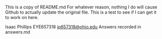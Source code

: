 This is a copy of README.md
For whatever reason, nothing I do will cause Github to actually update the original file.
This is a test to see if I can get it to work on here.

Isaac Phillips
EYE657318
ip657318@ohio.edu
Answers recorded in answers.md